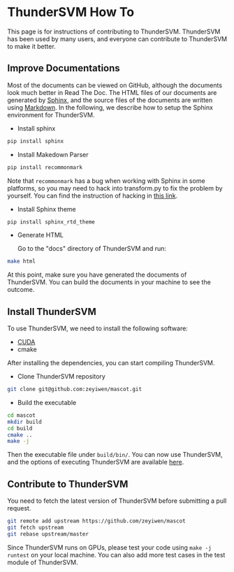 # ThunderSVM How To
This page is for instructions of contributing to ThunderSVM. ThunderSVM has been used by many users, and everyone can contribute to ThunderSVM to make it better.

## Improve Documentations
Most of the documents can be viewed on GitHub, although the documents look much better in Read The Doc. The HTML files of our documents are generated by [Sphinx](http://www.sphinx-doc.org/en/stable/), and the source files of the documents are written using [Markdown](http://commonmark.org/). In the following, we describe how to setup the Sphinx environment for ThunderSVM.

* Install sphinx
```bash
pip install sphinx
```

* Install Makedown Parser
```bash
pip install recommonmark
```
Note that ```recommonmark``` has a bug when working with Sphinx in some platforms, so you may need to hack into transform.py to fix the problem by yourself. You can find the instruction of hacking in [this link](https://github.com/sphinx-doc/sphinx/issues/3800).

* Install Sphinx theme
```bash
pip install sphinx_rtd_theme
```

* Generate HTML

   Go to the "docs" directory of ThunderSVM and run:
```bash
make html
```

At this point, make sure you have generated the documents of ThunderSVM. You can build the documents in your machine to see the outcome.

## Install ThunderSVM
To use ThunderSVM, we need to install the following software:

* [CUDA](https://developer.nvidia.com/cuda-downloads)
* cmake

After installing the dependencies, you can start compiling ThunderSVM.

* Clone ThunderSVM repository
```bash
git clone git@github.com:zeyiwen/mascot.git
```
* Build the executable
```bash
cd mascot
mkdir build
cd build
cmake ..
make -j
```
Then the executable file under ```build/bin/```. You can now use ThunderSVM, and the options of executing ThunderSVM are available [here](parameters.md).

## Contribute to ThunderSVM
You need to fetch the latest version of ThunderSVM before submitting a pull request.
```bash
git remote add upstream https://github.com/zeyiwen/mascot
git fetch upstream
git rebase upstream/master
```
Since ThunderSVM runs on GPUs, please test your code using ```make -j runtest``` on your local machine. You can also add more test cases in the test module of ThunderSVM.